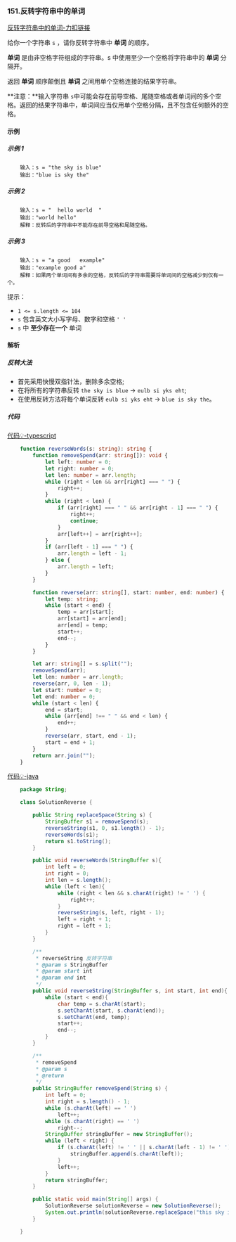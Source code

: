 ### 151.反转字符串中的单词

[反转字符串中的单词-力扣链接](https://leetcode.cn/problems/reverse-words-in-a-string)

给你一个字符串 `s` ，请你反转字符串中 **单词** 的顺序。

**单词** 是由非空格字符组成的字符串。s 中使用至少一个空格将字符串中的 **单词** 分隔开。

返回 **单词** 顺序颠倒且 **单词** 之间用单个空格连接的结果字符串。

**注意：**输入字符串 `s`中可能会存在前导空格、尾随空格或者单词间的多个空格。返回的结果字符串中，单词间应当仅用单个空格分隔，且不包含任何额外的空格。

#### 示例

##### 示例 1

```shell
    输入：s = "the sky is blue"
    输出："blue is sky the"
```

##### 示例 2

```shell
    输入：s = "  hello world  "
    输出："world hello"
    解释：反转后的字符串中不能存在前导空格和尾随空格。
```

##### 示例 3

```shell
    输入：s = "a good   example"
    输出："example good a"
    解释：如果两个单词间有多余的空格，反转后的字符串需要将单词间的空格减少到仅有一个。
```

提示：

- `1 <= s.length <= 104`
- `s` 包含英文大小写字母、数字和空格 `' '`
- `s` 中 **至少存在一个** 单词

#### 解析

##### 反转大法

- 首先采用快慢双指针法，删除多余空格;
- 在将所有的字符串反转 `the sky is blue` -> `eulb si yks eht`;
- 在使用反转方法将每个单词反转 `eulb si yks eht` -> `blue is sky the`。

##### 代码

[代码&#x1F4A1;-typescript](./04.反转字符串中的单词.ts)

```typescript
    function reverseWords(s: string): string {
        function removeSpend(arr: string[]): void {
            let left: number = 0;
            let right: number = 0;
            let len: number = arr.length;
            while (right < len && arr[right] === " ") {
                right++;
            }
            while (right < len) {
                if (arr[right] === " " && arr[right - 1] === " ") {
                    right++;
                    continue;
                }
                arr[left++] = arr[right++];
            }
            if (arr[left - 1] === " ") {
                arr.length = left - 1;
            } else {
                arr.length = left;
            }
        }

        function reverse(arr: string[], start: number, end: number) {
            let temp: string;
            while (start < end) {
                temp = arr[start];
                arr[start] = arr[end];
                arr[end] = temp;
                start++;
                end--;
            }
        }

        let arr: string[] = s.split("");
        removeSpend(arr);
        let len: number = arr.length;
        reverse(arr, 0, len - 1);
        let start: number = 0;
        let end: number = 0;
        while (start < len) {
            end = start;
            while (arr[end] !== " " && end < len) {
                end++;
            }
            reverse(arr, start, end - 1);
            start = end + 1;
        }
        return arr.join("");
    }   

```

[代码&#x1F4A1;-java](./04.反转字符串中的单词.java)

```java
    package String;

    class SolutionReverse {

        public String replaceSpace(String s) {
            StringBuffer s1 = removeSpend(s);
            reverseString(s1, 0, s1.length() - 1);
            reverseWords(s1);
            return s1.toString();
        }

        public void reverseWords(StringBuffer s){
            int left = 0;
            int right = 0;
            int len = s.length();
            while (left < len){
                while (right < len && s.charAt(right) != ' ') {
                    right++;
                }
                reverseString(s, left, right - 1);
                left = right + 1;
                right = left + 1;
            }
        }

        /**
         * reverseString 反转字符串
         * @param s StringBuffer
         * @param start int
         * @param end int
         */
        public void reverseString(StringBuffer s, int start, int end){
            while (start < end){
                char temp = s.charAt(start);
                s.setCharAt(start, s.charAt(end));
                s.setCharAt(end, temp);
                start++;
                end--;
            }
        }

        /**
         * removeSpend
         * @param s
         * @return
         */
        public StringBuffer removeSpend(String s) {
            int left = 0;
            int right = s.length() - 1;
            while (s.charAt(left) == ' ')
                left++;
            while (s.charAt(right) == ' ')
                right--;
            StringBuffer stringBuffer = new StringBuffer();
            while (left < right) {
                if (s.charAt(left) != ' ' || s.charAt(left - 1) != ' ') {
                    stringBuffer.append(s.charAt(left));
                }
                left++;
            }
            return stringBuffer;
        }

        public static void main(String[] args) {
            SolutionReverse solutionReverse = new SolutionReverse();
            System.out.println(solutionReverse.replaceSpace("this sky is blue!"));
        }

    }

```